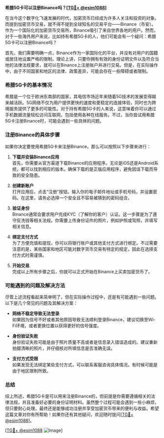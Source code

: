 **希腊5G卡可以注册Binance吗？[[TG💪+ @esim1088](https://t.me/s/esim1088)]**

在当今这个数字化飞速发展的时代，加密货币已经成为许多人关注和投资的对象。而提到加密货币交易，就不得不提到全球知名的交易平台——Binance（币安）。作为一个国际化的加密货币交易所，Binance吸引了来自世界各地的用户。然而，对于一些海外用户来说，比如持有希腊5G卡的人，他们可能会有一个疑问：希腊5G卡可以注册Binance吗？

首先，我们需要明确一点，Binance作为一家国际化的平台，并没有对用户的国籍或居住地设置严格的限制。理论上讲，只要你拥有有效的身份证明文件以及符合当地的法律法规要求，就可以在Binance上注册账户并进行交易。但是，在实际操作中，由于不同国家和地区的法律、政策差异，可能会存在一些障碍或者限制。

### 希腊5G卡的基本情况

希腊是一个位于欧洲东南部的国家，其电信市场近年来随着5G技术的发展变得越来越活跃。5G网络不仅为用户提供更快的速度和更稳定的连接体验，同时也为跨境服务提供了更多的可能性。对于持有希腊5G卡的人来说，这意味着你可以通过手机数据流量轻松访问互联网，包括使用各种在线服务。不过，当你尝试用希腊5G卡注册Binance时，可能会遇到一些具体的问题。

### 注册Binance的具体步骤

如果你决定要使用希腊5G卡来注册Binance，那么可以按照以下步骤来进行：

1. **下载并安装Binance应用**  
   首先，你需要从官方渠道下载Binance的应用程序。无论是iOS还是Android系统，都可以找到相应的版本。确保下载的是正版应用程序，避免因误下载而导致的安全隐患。

2. **创建新账户**  
   打开应用后，点击“注册”按钮。输入你的电子邮件地址或手机号码，并设置密码。在这里，请务必选择一个安全且不容易被猜到的密码组合。

3. **验证身份**  
   Binance通常会要求用户完成KYC（了解你的客户）认证。这一步骤是为了遵守反洗钱等相关法规。你需要上传身份证件的照片，例如护照或驾照，并填写相关信息。

4. **绑定支付方式**  
   为了方便充值和提现，你可以将银行账户或其他支付方式进行绑定。不过需要注意的是，某些国家和地区可能对数字货币交易有特定的规定，因此在选择支付方式时需谨慎。

5. **开始交易**  
   完成以上所有步骤之后，你就可以正式开始在Binance上买卖加密货币了。

### 可能遇到的问题及解决方法

尽管上述流程看起来简单明了，但在实际操作过程中，还是有可能遇到一些问题。以下是几个常见的问题及其解决方案：

- **网络不稳定导致无法登录**  
  如果因为信号不好或者其他原因导致无法顺利登录Binance，建议切换至Wi-Fi环境，或者更换位置以获得更好的信号强度。

- **身份验证失败**  
  身份验证失败可能是由于照片质量不高或者是信息录入错误造成的。建议重新拍摄清晰的照片，并仔细核对所填信息是否准确无误。

- **支付方式受限**  
  如果发现无法绑定某些支付方式，可以联系客服咨询具体情况。有时候可能是由于地区限制所致。

### 总结

综上所述，希腊5G卡是可以用来注册Binance的，但前提是你需要遵循相关的法律法规，并且准备好必要的身份证明材料。虽然整个过程可能会遇到一些小麻烦，但只要耐心处理，最终还是能够成功注册并享受加密货币带来的便利与收益。希望这篇文章对你有所帮助！如果你还有其他疑问，欢迎随时提问[[TG💪+ @esim1088](https://t.me/s/esim1088)]。

[[TG💪+ @esim1088](https://t.me/s/esim1088) ![Image](https://i.postimg.cc/4NQfJmqS/Snipaste-2025-05-13-00-14-12.png)]